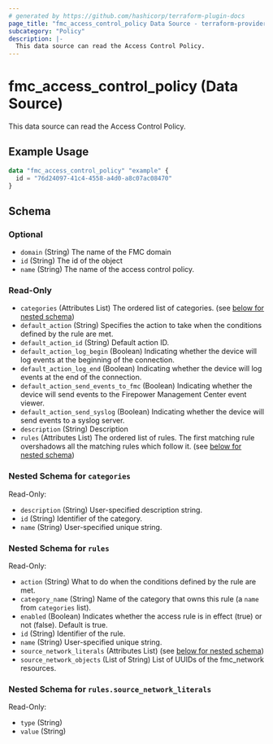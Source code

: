```yaml
---
# generated by https://github.com/hashicorp/terraform-plugin-docs
page_title: "fmc_access_control_policy Data Source - terraform-provider-fmc"
subcategory: "Policy"
description: |-
  This data source can read the Access Control Policy.
---
```


# fmc_access_control_policy (Data Source)

This data source can read the Access Control Policy.

## Example Usage

```terraform
data "fmc_access_control_policy" "example" {
  id = "76d24097-41c4-4558-a4d0-a8c07ac08470"
}
```

<!-- schema generated by tfplugindocs -->
## Schema

### Optional

- `domain` (String) The name of the FMC domain
- `id` (String) The id of the object
- `name` (String) The name of the access control policy.

### Read-Only

- `categories` (Attributes List) The ordered list of categories. (see [below for nested schema](#nestedatt--categories))
- `default_action` (String) Specifies the action to take when the conditions defined by the rule are met.
- `default_action_id` (String) Default action ID.
- `default_action_log_begin` (Boolean) Indicating whether the device will log events at the beginning of the connection.
- `default_action_log_end` (Boolean) Indicating whether the device will log events at the end of the connection.
- `default_action_send_events_to_fmc` (Boolean) Indicating whether the device will send events to the Firepower Management Center event viewer.
- `default_action_send_syslog` (Boolean) Indicating whether the device will send events to a syslog server.
- `description` (String) Description
- `rules` (Attributes List) The ordered list of rules. The first matching rule overshadows all the matching rules which follow it. (see [below for nested schema](#nestedatt--rules))

<a id="nestedatt--categories"></a>
### Nested Schema for `categories`

Read-Only:

- `description` (String) User-specified description string.
- `id` (String) Identifier of the category.
- `name` (String) User-specified unique string.


<a id="nestedatt--rules"></a>
### Nested Schema for `rules`

Read-Only:

- `action` (String) What to do when the conditions defined by the rule are met.
- `category_name` (String) Name of the category that owns this rule (a `name` from `categories` list).
- `enabled` (Boolean) Indicates whether the access rule is in effect (true) or not (false). Default is true.
- `id` (String) Identifier of the rule.
- `name` (String) User-specified unique string.
- `source_network_literals` (Attributes List) (see [below for nested schema](#nestedatt--rules--source_network_literals))
- `source_network_objects` (List of String) List of UUIDs of the fmc_network resources.

<a id="nestedatt--rules--source_network_literals"></a>
### Nested Schema for `rules.source_network_literals`

Read-Only:

- `type` (String)
- `value` (String)
